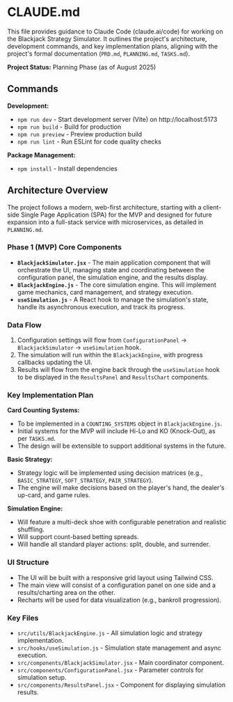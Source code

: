 # CLAUDE.md

This file provides guidance to Claude Code (claude.ai/code) for working on the Blackjack Strategy Simulator. It outlines the project's architecture, development commands, and key implementation plans, aligning with the project's formal documentation (`PRD.md`, `PLANNING.md`, `TASKS.md`).

**Project Status:** Planning Phase (as of August 2025)

## Commands

**Development:**
- `npm run dev` - Start development server (Vite) on http://localhost:5173
- `npm run build` - Build for production
- `npm run preview` - Preview production build
- `npm run lint` - Run ESLint for code quality checks

**Package Management:**
- `npm install` - Install dependencies

## Architecture Overview

The project follows a modern, web-first architecture, starting with a client-side Single Page Application (SPA) for the MVP and designed for future expansion into a full-stack service with microservices, as detailed in `PLANNING.md`.

### Phase 1 (MVP) Core Components
- **`BlackjackSimulator.jsx`** - The main application component that will orchestrate the UI, managing state and coordinating between the configuration panel, the simulation engine, and the results display.
- **`BlackjackEngine.js`** - The core simulation engine. This will implement game mechanics, card management, and strategy execution.
- **`useSimulation.js`** - A React hook to manage the simulation's state, handle its asynchronous execution, and track its progress.

### Data Flow
1. Configuration settings will flow from `ConfigurationPanel` → `BlackjackSimulator` → `useSimulation` hook.
2. The simulation will run within the `BlackjackEngine`, with progress callbacks updating the UI.
3. Results will flow from the engine back through the `useSimulation` hook to be displayed in the `ResultsPanel` and `ResultsChart` components.

### Key Implementation Plan

**Card Counting Systems:**
- To be implemented in a `COUNTING_SYSTEMS` object in `BlackjackEngine.js`.
- Initial systems for the MVP will include Hi-Lo and KO (Knock-Out), as per `TASKS.md`.
- The design will be extensible to support additional systems in the future.

**Basic Strategy:**
- Strategy logic will be implemented using decision matrices (e.g., `BASIC_STRATEGY`, `SOFT_STRATEGY`, `PAIR_STRATEGY`).
- The engine will make decisions based on the player's hand, the dealer's up-card, and game rules.

**Simulation Engine:**
- Will feature a multi-deck shoe with configurable penetration and realistic shuffling.
- Will support count-based betting spreads.
- Will handle all standard player actions: split, double, and surrender.

### UI Structure
- The UI will be built with a responsive grid layout using Tailwind CSS.
- The main view will consist of a configuration panel on one side and a results/charting area on the other.
- Recharts will be used for data visualization (e.g., bankroll progression).

### Key Files
- `src/utils/BlackjackEngine.js` - All simulation logic and strategy implementation.
- `src/hooks/useSimulation.js` - Simulation state management and async execution.
- `src/components/BlackjackSimulator.jsx` - Main coordinator component.
- `src/components/ConfigurationPanel.jsx` - Parameter controls for simulation setup.
- `src/components/ResultsPanel.jsx` - Component for displaying simulation results.